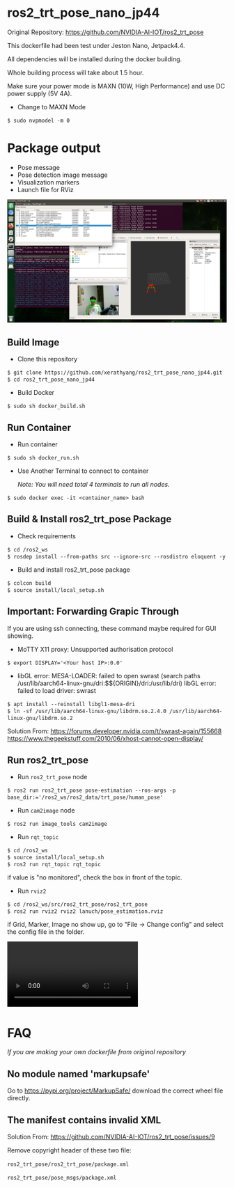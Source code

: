 # ros2_trt_pose_nano_jp44
Original Repository: https://github.com/NVIDIA-AI-IOT/ros2_trt_pose

This dockerfile had been test under Jeston Nano, Jetpack4.4.

All dependencies will be installed during the docker building.

Whole building process will take about 1.5 hour.

Make sure your power mode is MAXN (10W, High Performance) and use DC power supply (5V 4A).

- Change to MAXN Mode

```
$ sudo nvpmodel -m 0
```

# Package output
- Pose message
- Pose detection image message
- Visualization markers
- Launch file for RViz

![alt text](images/output.png "Output")

## Build Image

- Clone this repository

```
$ git clone https://github.com/xerathyang/ros2_trt_pose_nano_jp44.git
$ cd ros2_trt_pose_nano_jp44
```

- Build Docker

```
$ sudo sh docker_build.sh
```

## Run Container

- Run container

```
$ sudo sh docker_run.sh
```

- Use Another Terminal to connect to container
  
  *Note: You will need total 4 terminals to run all nodes.*

```
$ sudo docker exec -it <container_name> bash
```

## Build & Install ros2_trt_pose Package

- Check requirements

```
$ cd /ros2_ws
$ rosdep install --from-paths src --ignore-src --rosdistro eloquent -y
```

- Build and install ros2_trt_pose package

```
$ colcon build
$ source install/local_setup.sh
```

## Important: Forwarding Grapic Through

If you are using ssh connecting, these command maybe required for GUI showing.

- MoTTY X11 proxy: Unsupported authorisation protocol

```
$ export DISPLAY='<Your host IP>:0.0'

```

- libGL error: MESA-LOADER: failed to open swrast (search paths /usr/lib/aarch64-linux-gnu/dri:\$${ORIGIN}/dri:/usr/lib/dri)
libGL error: failed to load driver: swrast

```
$ apt install --reinstall libgl1-mesa-dri
$ ln -sf /usr/lib/aarch64-linux-gnu/libdrm.so.2.4.0 /usr/lib/aarch64-linux-gnu/libdrm.so.2
```

Solution From:
https://forums.developer.nvidia.com/t/swrast-again/155668
https://www.thegeekstuff.com/2010/06/xhost-cannot-open-display/

## Run ros2_trt_pose

- Run ```ros2_trt_pose``` node

```
$ ros2 run ros2_trt_pose pose-estimation --ros-args -p base_dir:='/ros2_ws/ros2_data/trt_pose/human_pose'
```

- Run ```cam2image``` node

```
$ ros2 run image_tools cam2image
```

- Run ```rqt_topic```

```
$ cd /ros2_ws
$ source install/local_setup.sh
$ ros2 run rqt_topic rqt_topic
```

if value is "no monitored", check the box in front of the topic.

- Run ```rviz2```

```
$ cd /ros2_ws/src/ros2_trt_pose/ros2_trt_pose
$ ros2 run rviz2 rviz2 lanuch/pose_estimation.rviz
```

if Grid, Marker, Image no show up, go to "File -> Change config" and select the config file in the folder.

![alt Text](images/2022-09-06.mp4 "Demo")

# FAQ

*If you are making your own dockerfile from original repository*

## No module named 'markupsafe'

Go to https://pypi.org/project/MarkupSafe/ download the correct wheel file directly.

## The manifest contains invalid XML

Solution From: https://github.com/NVIDIA-AI-IOT/ros2_trt_pose/issues/9

Remove copyright header of these two file:

```ros2_trt_pose/ros2_trt_pose/package.xml```

```ros2_trt_pose/pose_msgs/package.xml```
